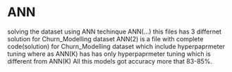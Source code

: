 # ANN
solving the dataset using ANN techinque
ANN(...) this files has 3 differnet solution for Churn_Modelling dataset 
ANN(2) is a file with complete code(solution) for Churn_Modelling dataset which include hyperpaprmeter tuning where as ANN(K) has has only hyperpaprmeter tuning which is different from ANN(K)
All this models got accuracy more that 83-85%.
